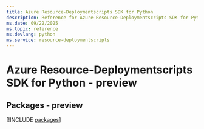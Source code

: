 ```yaml
---
title: Azure Resource-Deploymentscripts SDK for Python
description: Reference for Azure Resource-Deploymentscripts SDK for Python
ms.date: 09/22/2025
ms.topic: reference
ms.devlang: python
ms.service: resource-deploymentscripts
---
```

# Azure Resource-Deploymentscripts SDK for Python - preview
## Packages - preview
[!INCLUDE [packages](resource-deploymentscripts-index.md)]